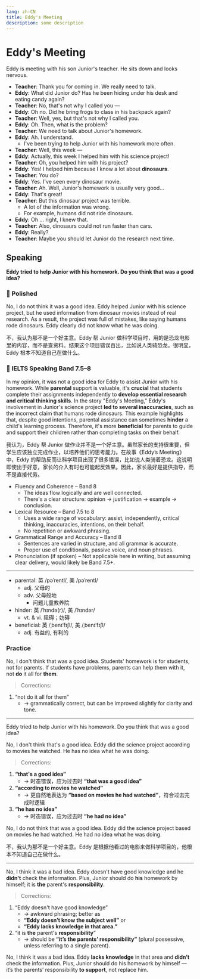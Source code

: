 ```yaml
---
lang: zh-CN
title: Eddy's Meeting
description: some description
---
```


# Eddy's Meeting

Eddy is meeting with his son Junior's teacher. He sits down and looks nervous.

- **Teacher**: Thank you for coming in. We really need to talk.
- **Eddy**: What did Junior do? Has he been hiding under his desk and eating candy again?
- **Teacher**: No, that's not why I called you —
- **Eddy**: Oh no. Did he bring frogs to class in his backpack again?
- **Teacher**: Well, yes, but that's not why I called you.
- **Eddy**: Oh. Then, what is the problem?
- **Teacher**: We need to talk about Junior's homework.
- **Eddy**: Ah. I understand.
  - I've been trying to help Junior with his homework more often.
- **Teacher**: Well, this week —
- **Eddy**: Actually, this week I helped him with his science project!
- **Teacher**: Oh, you helped him with his project?
- **Eddy**: Yes! I helped him because I know a lot about **dinosaurs**.
- **Teacher**: You do?
- **Eddy**: Yes. I've seen every dinosaur movie.
- **Teacher**: Ah. Well, Junior's homework is usually very good...
- **Eddy**: That's great!
- **Teacher**: But this dinosaur project was terrible.
  - A lot of the information was wrong.
  - For example, humans did not ride dinosaurs.
- **Eddy**: Oh ... right, I knew that.
- **Teacher**: Also, dinosaurs could not run faster than cars.
- **Eddy**: Really?
- **Teacher**: Maybe you should let Junior do the research next time.

## Speaking

**Eddy tried to help Junior with his homework. Do you think that was a good idea?**

### 🌟 Polished

No, I do not think it was a good idea. Eddy helped Junior with his science project, but he used information from dinosaur movies instead of real research. As a result, the project was full of mistakes, like saying humans rode dinosaurs. Eddy clearly did not know what he was doing.

不，我认为那不是一个好主意。Eddy 帮 Junior 做科学项目时，用的是恐龙电影里的内容，而不是查资料。结果这个项目错误百出，比如说人类骑恐龙。很明显，Eddy 根本不知道自己在做什么。

### 🌟 IELTS Speaking Band 7.5–8

In my opinion, it was not a good idea for Eddy to assist Junior with his homework. While **parental** support is valuable, it's **crucial** that students complete their assignments independently to **develop essential research and critical thinking skills**. In the story "Eddy's Meeting," Eddy's involvement in Junior's science project **led to several inaccuracies**, such as the incorrect claim that humans rode dinosaurs. This example highlights that, despite good intentions, parental assistance can sometimes **hinder** a child's learning process. Therefore, it's more **beneficial** for parents to guide and support their children rather than completing tasks on their behalf.

我认为，Eddy 帮 Junior 做作业并不是一个好主意。虽然家长的支持很重要，但学生应该独立完成作业，以培养他们的思考能力。在故事《Eddy’s Meeting》中，Eddy 的帮助反而让科学项目出现了很多错误，比如说人类骑着恐龙。这说明即使出于好意，家长的介入有时也可能起反效果。因此，家长最好是提供指导，而不是直接代劳。

- Fluency and Coherence – Band 8
  - The ideas flow logically and are well connected.
  - There's a clear structure: opinion → justification → example → conclusion.
- Lexical Resource – Band 7.5 to 8
  - Uses a wide range of vocabulary: assist, independently, critical thinking, inaccuracies, intentions, on their behalf.
  - No repetition or awkward phrasing.
- Grammatical Range and Accuracy – Band 8
  - Sentences are varied in structure, and all grammar is accurate.
  - Proper use of conditionals, passive voice, and noun phrases.
- Pronunciation (if spoken) – Not applicable here in writing, but assuming clear delivery, would likely be Band 7.5+.

---

- parental: 英 /pəˈrentl/, 美 /pəˈrentl/
  - adj. 父母的
  - adv. 父母般地
    - 问题儿童教养院
- hinder: 英 /ˈhɪndə(r)/, 美 /ˈhɪndər/
  - vt. & vi. 阻碍；妨碍
- beneficial: 英 /ˌbenɪˈfɪʃl/, 美 /ˌbenɪˈfɪʃl/
  - adj. 有益的, 有利的

### Practice

No, I don't think that was a good idea. Students' homework is for students, not for parents. If students have problems, parents can help them with it, not **do** it all for **them**.

> Corrections:

1. “not do it all for them”
   - → grammatically correct, but can be improved slightly for clarity and tone.

---

Eddy tried to help Junior with his homework. Do you think that was a good idea?

No, I don't think that's a good idea. Eddy did the science project according to movies he watched. He has no idea what he was doing.

> Corrections:

1. **“that's a good idea”**
   - → 时态错误，应为过去时 **“that was a good idea”**
2. **“according to movies he watched”**
   - → 更自然地表达为 **“based on movies he had watched”**，符合过去完成时逻辑
3. **“he has no idea”**
   - → 时态错误，应为过去时 **“he had no idea”**

No, I do not think that was a good idea. Eddy did the science project based on movies he had watched. He had no idea what he was doing.

不，我认为那不是一个好主意。Eddy 是根据他看过的电影来做科学项目的，他根本不知道自己在做什么。

---

No, I think it was a bad idea. Eddy doesn't have good knowledge and he **didn't** check the information. Plus, Junior should do **his** homework by himself; it is **the** parent's **responsibility**.

> Corrections:

1. “Eddy doesn't have good knowledge”
   - → awkward phrasing; better as
   - **“Eddy doesn’t know the subject well”** or
   - **“Eddy lacks knowledge in that area.”**
2. “it is **the** parent's **responsibility**”
   - → should be **“it’s the parents’ responsibility”** (plural possessive, unless referring to a single parent).

No, I think it was a bad idea. Eddy **lacks knowledge** in that area and **didn’t** check the information. Plus, Junior should do his homework by himself — it’s the parents’ responsibility **to support**, not replace him.
